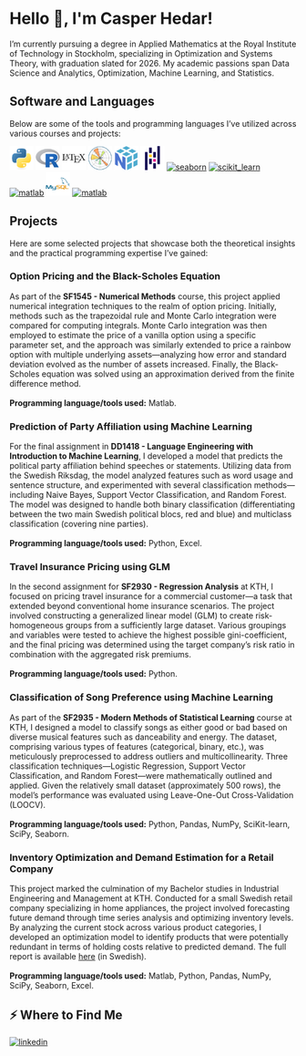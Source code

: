 <h1>Hello 👋, I'm Casper Hedar!</h1>
<p>
  I’m currently pursuing a degree in Applied Mathematics at the Royal Institute of Technology in Stockholm, specializing in Optimization and Systems Theory, with graduation slated for 2026. My academic passions span Data Science and Analytics, Optimization, Machine Learning, and Statistics.
</p>

<h2>Software and Languages</h2>
<p>
  Below are some of the tools and programming languages I’ve utilized across various courses and projects:
</p>
<p>
  <a target="_blank" href="https://raw.githubusercontent.com/devicons/devicon/master/icons/r/r-original.svg" style="display: inline-block;">
    <img src="https://raw.githubusercontent.com/devicons/devicon/master/icons/python/python-original.svg" alt="python" width="42" height="42"/>
  </a>
  <a target="_blank" href="https://raw.githubusercontent.com/devicons/devicon/master/icons/r/r-original.svg" style="display: inline-block;">
    <img src="https://raw.githubusercontent.com/devicons/devicon/master/icons/r/r-original.svg" alt="python" width="42" height="42"/>
  </a>
  <a target="_blank" href="https://raw.githubusercontent.com/devicons/devicon/master/icons/latex/latex-original.svg" style="display: inline-block;">
    <img src="https://raw.githubusercontent.com/devicons/devicon/master/icons/latex/latex-original.svg" alt="python" width="42" height="42"/>
  </a>
  <a target="_blank" href="https://raw.githubusercontent.com/devicons/devicon/master/icons/matplotlib/matplotlib-original.svg" style="display: inline-block;">
    <img src="https://raw.githubusercontent.com/devicons/devicon/master/icons/matplotlib/matplotlib-original.svg" alt="python" width="42" height="42"/>
  </a>
  <a target="_blank" href="https://raw.githubusercontent.com/devicons/devicon/master/icons/numpy/numpy-original.svg" style="display: inline-block;">
    <img src="https://raw.githubusercontent.com/devicons/devicon/master/icons/numpy/numpy-original.svg" alt="python" width="42" height="42"/>
  </a>
  <a target="_blank" href="https://raw.githubusercontent.com/devicons/devicon/2ae2a900d2f041da66e950e4d48052658d850630/icons/pandas/pandas-original.svg" style="display: inline-block;">
    <img src="https://raw.githubusercontent.com/devicons/devicon/2ae2a900d2f041da66e950e4d48052658d850630/icons/pandas/pandas-original.svg" alt="pandas" width="42" height="42" />
  </a>
  <a target="_blank" href="https://seaborn.pydata.org/_images/logo-mark-lightbg.svg" style="display: inline-block;">
    <img src="https://seaborn.pydata.org/_images/logo-mark-lightbg.svg" alt="seaborn" width="42" height="42" />
  </a>
  <a target="_blank" href="https://upload.wikimedia.org/wikipedia/commons/0/05/Scikit_learn_logo_small.svg" style="display: inline-block;">
    <img src="https://upload.wikimedia.org/wikipedia/commons/0/05/Scikit_learn_logo_small.svg" alt="scikit_learn" width="42" height="42" />
  </a>
  <a target="_blank" href="https://upload.wikimedia.org/wikipedia/commons/2/21/Matlab_Logo.png" style="display: inline-block;">
    <img src="https://upload.wikimedia.org/wikipedia/commons/2/21/Matlab_Logo.png" alt="matlab" width="42" height="42" />
  </a>
  <a target="_blank" href="https://raw.githubusercontent.com/devicons/devicon/master/icons/mysql/mysql-original-wordmark.svg" style="display: inline-block;">
    <img src="https://raw.githubusercontent.com/devicons/devicon/master/icons/mysql/mysql-original-wordmark.svg" alt="mysql" width="42" height="42" />
  </a>
  <a target="_blank" href="https://www.gams.com/img/logo_square.png" style="display: inline-block;">
    <img src="https://www.gams.com/img/logo_square.png" alt="matlab" width="42" height="42" />
  </a>
</p>

<h2>Projects</h2>
<p>
  Here are some selected projects that showcase both the theoretical insights and the practical programming expertise I’ve gained:
</p>

<h3>Option Pricing and the Black-Scholes Equation</h3>
<p>
  As part of the <b>SF1545 - Numerical Methods</b> course, this project applied numerical integration techniques to the realm of option pricing. Initially, methods such as the trapezoidal rule and Monte Carlo integration were compared for computing integrals. Monte Carlo integration was then employed to estimate the price of a vanilla option using a specific parameter set, and the approach was similarly extended to price a rainbow option with multiple underlying assets—analyzing how error and standard deviation evolved as the number of assets increased. Finally, the Black-Scholes equation was solved using an approximation derived from the finite difference method.
  <br/><br/>
  <b>Programming language/tools used:</b> Matlab.
</p>

<h3>Prediction of Party Affiliation using Machine Learning</h3>
<p>
  For the final assignment in <b>DD1418 - Language Engineering with Introduction to Machine Learning</b>, I developed a model that predicts the political party affiliation behind speeches or statements. Utilizing data from the Swedish Riksdag, the model analyzed features such as word usage and sentence structure, and experimented with several classification methods—including Naive Bayes, Support Vector Classification, and Random Forest. The model was designed to handle both binary classification (differentiating between the two main Swedish political blocs, red and blue) and multiclass classification (covering nine parties).
  <br/><br/>
  <b>Programming language/tools used:</b> Python, Excel.
</p>

<h3>Travel Insurance Pricing using GLM</h3>
<p>
  In the second assignment for <b>SF2930 - Regression Analysis</b> at KTH, I focused on pricing travel insurance for a commercial customer—a task that extended beyond conventional home insurance scenarios. The project involved constructing a generalized linear model (GLM) to create risk-homogeneous groups from a sufficiently large dataset. Various groupings and variables were tested to achieve the highest possible gini-coefficient, and the final pricing was determined using the target company’s risk ratio in combination with the aggregated risk premiums.
  <br/><br/>
  <b>Programming language/tools used:</b> Python.
</p>

<h3>Classification of Song Preference using Machine Learning</h3>
<p>
  As part of the <b>SF2935 - Modern Methods of Statistical Learning</b> course at KTH, I designed a model to classify songs as either <c>good</c> or <c>bad</c> based on diverse musical features such as <c>danceability</c> and <c>energy</c>. The dataset, comprising various types of features (categorical, binary, etc.), was meticulously preprocessed to address outliers and multicollinearity. Three classification techniques—Logistic Regression, Support Vector Classification, and Random Forest—were mathematically outlined and applied. Given the relatively small dataset (approximately 500 rows), the model’s performance was evaluated using Leave-One-Out Cross-Validation (LOOCV).
  <br/><br/>
  <b>Programming language/tools used:</b> Python, Pandas, NumPy, SciKit-learn, SciPy, Seaborn.
</p>

<h3>Inventory Optimization and Demand Estimation for a Retail Company</h3>
<p>
  This project marked the culmination of my Bachelor studies in Industrial Engineering and Management at KTH. Conducted for a small Swedish retail company specializing in home appliances, the project involved forecasting future demand through time series analysis and optimizing inventory levels. By analyzing the current stock across various product categories, I developed an optimization model to identify products that were potentially redundant in terms of holding costs relative to predicted demand. The full report is available <a href="https://www.diva-portal.org/smash/record.jsf?pid=diva2%3A1894675&dswid=7347" target="_blank">here</a> (in Swedish).
  <br/><br/>
  <b>Programming language/tools used:</b> Matlab, Python, Pandas, NumPy, SciPy, Seaborn, Excel.
</p>

<h2>⚡️ Where to Find Me</h2>
<p>
  <a target="_blank" href="https://www.linkedin.com/in/casper-hedar-a331b1162/" style="display: inline-block;">
    <img src="https://img.shields.io/badge/linkedin-logo?style=for-the-badge&logo=linkedin&logoColor=white&color=%230a77b6" alt="linkedin" />
  </a>
</p>

